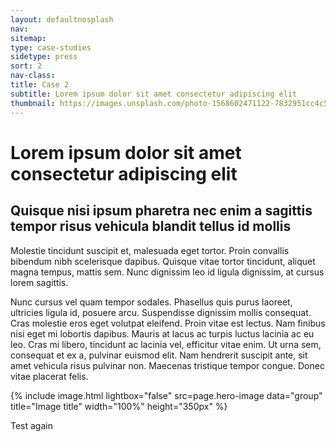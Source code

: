 ```yaml
---
layout: defaultnosplash
nav: 
sitemap: 
type: case-studies
sidetype: press
sort: 2
nav-class: 
title: Case 2
subtitle: Lorem ipsum dolor sit amet consectetur adipiscing elit
thumbnail: https://images.unsplash.com/photo-1568602471122-7832951cc4c5?ixlib=rb-4.0.3&ixid=MnwxMjA3fDB8MHxwaG90by1wYWdlfHx8fGVufDB8fHx8&auto=format&fit=crop&w=2070&q=80
---
```


# Lorem ipsum dolor sit amet consectetur adipiscing elit

## Quisque nisi ipsum pharetra nec enim a sagittis tempor risus vehicula blandit tellus id mollis

Molestie tincidunt suscipit et, malesuada eget tortor. Proin convallis bibendum nibh scelerisque dapibus. Quisque vitae tortor tincidunt, aliquet magna tempus, mattis sem. Nunc dignissim leo id ligula dignissim, at cursus lorem sagittis.

Nunc cursus vel quam tempor sodales. Phasellus quis purus laoreet, ultricies ligula id, posuere arcu. Suspendisse dignissim mollis consequat. Cras molestie eros eget volutpat eleifend. Proin vitae est lectus. Nam finibus nisi eget mi lobortis dapibus. Mauris at lacus ac turpis luctus lacinia ac eu leo. Cras mi libero, tincidunt ac lacinia vel, efficitur vitae enim. Ut urna sem, consequat et ex a, pulvinar euismod elit. Nam hendrerit suscipit ante, sit amet vehicula risus pulvinar non. Maecenas tristique tempor congue. Donec vitae placerat felis.

{% include image.html lightbox="false" src=page.hero-image data="group" title="Image title" width="100%" height="350px" %}

Test again
